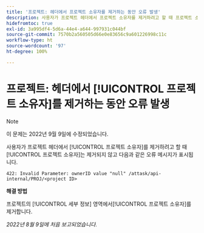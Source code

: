 ```yaml
---
title: '프로젝트: 헤더에서 프로젝트 소유자를 제거하는 동안 오류 발생'
description: 사용자가 프로젝트 헤더에서 프로젝트 소유자를 제거하려고 할 때 프로젝트 소유자는 제거되지 않고 오류 메시지가 표시됩니다.
hidefromtoc: true
exl-id: 3a995df4-5d6a-44e4-a644-997931c044bf
source-git-commit: 7570b2a560505d66e0e83656c9a601226998c11c
workflow-type: ht
source-wordcount: '97'
ht-degree: 100%

---
```


# 프로젝트: 헤더에서 [!UICONTROL 프로젝트 소유자]를 제거하는 동안 오류 발생

>[!NOTE]
>
>이 문제는 2022년 9월 9일에 수정되었습니다.

사용자가 프로젝트 헤더에서 [!UICONTROL 프로젝트 소유자]를 제거하려고 할 때 [!UICONTROL 프로젝트 소유자]는 제거되지 않고 다음과 같은 오류 메시지가 표시됩니다.

`422: Invalid Parameter: ownerID value "null" /attask/api-internal/PROJ/<project ID>`

**해결 방법**

프로젝트의 [!UICONTROL 세부 정보] 영역에서[!UICONTROL  프로젝트 소유자]를 제거합니다.

_2022년 8월 9일에 처음 보고되었습니다._
